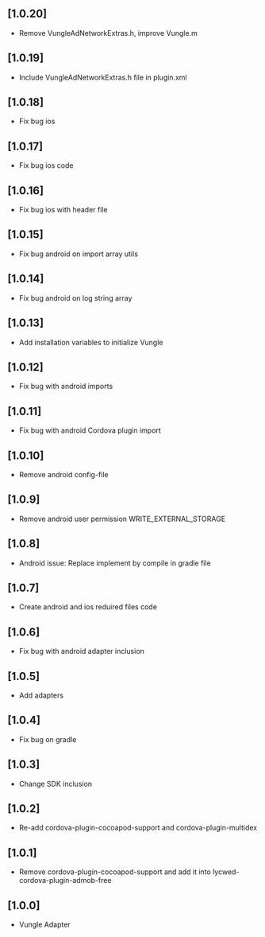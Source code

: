 ## [1.0.20]
- Remove VungleAdNetworkExtras.h, improve Vungle.m

## [1.0.19]
- Include VungleAdNetworkExtras.h file in plugin.xml

## [1.0.18]
- Fix bug ios

## [1.0.17]
- Fix bug ios code

## [1.0.16]
- Fix bug ios with header file

## [1.0.15]
- Fix bug android on import array utils

## [1.0.14]
- Fix bug android on log string array

## [1.0.13]
- Add installation variables to initialize Vungle

## [1.0.12]
- Fix bug with android imports

## [1.0.11]
- Fix bug with android Cordova plugin import

## [1.0.10]
- Remove android config-file

## [1.0.9]
- Remove android user permission WRITE_EXTERNAL_STORAGE

## [1.0.8]
- Android issue: Replace implement by compile in gradle file

## [1.0.7]
- Create android and ios reduired files code

## [1.0.6]
- Fix bug with android adapter inclusion

## [1.0.5]
- Add adapters

## [1.0.4]
- Fix bug on gradle

## [1.0.3]
- Change SDK inclusion

## [1.0.2]
- Re-add cordova-plugin-cocoapod-support and cordova-plugin-multidex

## [1.0.1]
- Remove cordova-plugin-cocoapod-support and add it into lycwed-cordova-plugin-admob-free

## [1.0.0]
- Vungle Adapter